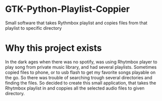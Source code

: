 # GTK-Python-Playlist-Coppier
Small software that takes Rythmbox playlist and copies files from that playlist to specific directory

# Why this project exists
In the dark ages when there was no spotify, was using Rhytmbox player to play song from private music library, and had several playlists.
Sometimes copied files to phone, or to usb flash to get my favorite songs playable on the go. So there was trouble of searching trough several directories and finding the files.
So decided to create this small application, that takes the Rhytmbox playlist in and coppies all the selected audio files to given directory.
